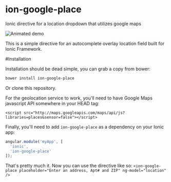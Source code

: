 ion-google-place
================

Ionic directive for a location dropdown that utilizes google maps

![Animated demo](https://github.com/israelidanny/ion-google-place/raw/master/demo.gif)

This is a simple directive for an autocomplete overlay location field built for Ionic Framework.

#Installation

Installation should be dead simple, you can grab a copy from bower:
```bash
bower install ion-google-place
```

Or clone this repository.

For the geolocation service to work, you'll need to have Google Maps javascript API somewhere in your HEAD tag:
```
<script src="http://maps.googleapis.com/maps/api/js?libraries=places&sensor=false"></script>
```

Finally, you'll need to add `ion-google-place` as a dependency on your Ionic app:
```javascript
angular.module('myApp', [
  'ionic',
  'ion-google-place'
]);
```

That's pretty much it. Now you can use the directive like so:
`<ion-google-place placeholder="Enter an address, Apt# and ZIP" ng-model="location" />`

